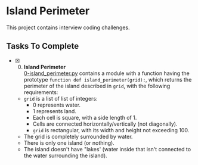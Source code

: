 # Island Perimeter

This project contains interview coding challenges.

## Tasks To Complete

+ [x] 0. **Island Perimeter**<br/>[0-island_perimeter.py](0-island_perimeter.py) contains a module with a function having the prototype `function def island_perimeter(grid):`, which returns the perimeter of the island described in `grid`, with the following requirements:
  + `grid` is a list of list of integers:
    + 0 represents water.
    + 1 represents land.
    + Each cell is square, with a side length of 1.
    + Cells are connected horizontally/vertically (not diagonally).
    + `grid` is rectangular, with its width and height not exceeding 100.
  + The grid is completely surrounded by water.
  + There is only one island (or nothing).
  + The island doesn't have "lakes' (water inside that isn't connected to the water surrounding the island).

